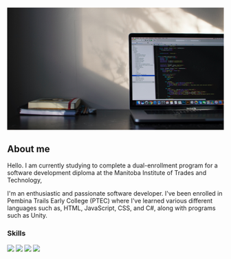 ![Aesthetic Tech Picture](githubPic.jpg "Aesthetic Tech Picture")

## About me

Hello. I am currently studying to complete a dual-enrollment program for 
a software development diploma at the Manitoba Institute of Trades and Technology, 

I'm an enthusiastic and passionate software developer. I've been enrolled in 
Pembina Trails Early College (PTEC) where I've learned various different languages 
such as, HTML, JavaScript, CSS, and C#, along with programs such as Unity.
### Skills

![](https://img.shields.io/badge/code-javascript-informational?style=for-the-badge&logo=javascript&logoColor=white&color=51be8d)
![](https://img.shields.io/badge/code-c%23-informational?style=for-the-badge&logo=csharp&logoColor=white&color=51be8d)
![](https://img.shields.io/badge/web-html-informational?style=for-the-badge&logo=html5&logoColor=white&color=51be8d)
![](https://img.shields.io/badge/web-css-informational?style=for-the-badge&logo=css3&logoColor=white&color=51be8d)
